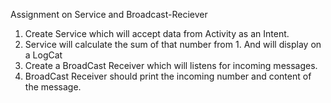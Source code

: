 Assignment on Service and Broadcast-Reciever

1. Create Service which will accept data from Activity as an Intent.
2. Service will calculate the sum of that number from 1. And will display on a LogCat
3. Create a BroadCast Receiver which will listens for incoming messages.
4. BroadCast Receiver should print the incoming number and content of the message.

